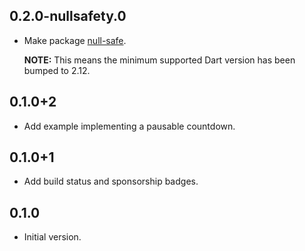 ## 0.2.0-nullsafety.0

- Make package [null-safe](https://dart.dev/null-safety).

  **NOTE:** This means the minimum supported Dart version has been bumped to 2.12.

## 0.1.0+2

- Add example implementing a pausable countdown.

## 0.1.0+1

- Add build status and sponsorship badges.

## 0.1.0

- Initial version.
